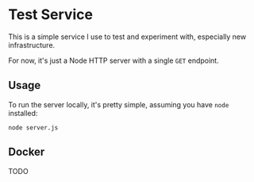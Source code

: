 Test Service
============

This is a simple service I use to test and experiment with, especially new infrastructure.

For now, it's just a Node HTTP server with a single `GET` endpoint.

Usage
-----

To run the server locally, it's pretty simple, assuming you have `node` installed:

```
node server.js
```

Docker
------

TODO

